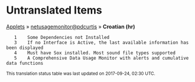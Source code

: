# Untranslated Items
[Applets](../../../README.md) &#187; [netusagemonitor@pdcurtis](../README.md) &#187; **Croatian (hr)**

       1	Some Dependencies not Installed
       3	If no Interface is Active, the last available information has been displayed
       4	Must have Sox installed. Most sound file types supported
       5	A Comprehensive Data Usage Monitor with alerts and cumulative data functions

<sup>This translation status table was last updated on 2017-09-24, 02:30 UTC.</sup>
